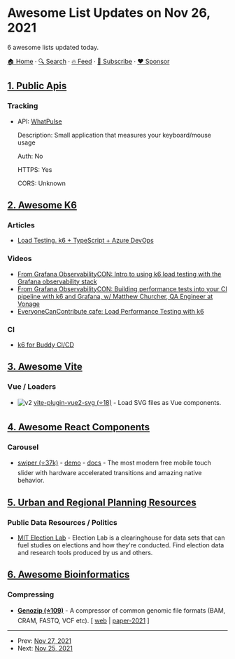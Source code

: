 # Awesome List Updates on Nov 26, 2021

6 awesome lists updated today.

[🏠 Home](/README.md) · [🔍 Search](https://www.trackawesomelist.com/search/) · [🔥 Feed](https://www.trackawesomelist.com/rss.xml) · [📮 Subscribe](https://trackawesomelist.us17.list-manage.com/subscribe?u=d2f0117aa829c83a63ec63c2f&id=36a103854c) · [❤️  Sponsor](https://github.com/sponsors/theowenyoung)



## [1. Public Apis](/content/public-apis/public-apis/README.md)

### Tracking

- API: [WhatPulse](https://developer.whatpulse.org/#web-api)

  Description: Small application that measures your keyboard/mouse usage

  Auth: No

  HTTPS: Yes

  CORS: Unknown



## [2. Awesome K6](/content/grafana/awesome-k6/README.md)

### Articles

*   [Load Testing. k6 + TypeScript + Azure DevOps](https://alex-klaus.com/load-test-k6-typescript-azure/)

### Videos

*   [From Grafana ObservabilityCON: Intro to using k6 load testing with the Grafana observability stack](https://grafana.com/go/observabilitycon/2021/k6-load-testing/)
*   [From Grafana ObservabilityCON: Building performance tests into your CI pipeline with k6 and Grafana, w/ Matthew Churcher, QA Engineer at Vonage](https://grafana.com/go/observabilitycon/2021/performance-testing-vonage/)
*   [EveryoneCanContribute cafe: Load Performance Testing with k6](https://youtu.be/_ty40gSaaw8)

### CI

*   [k6 for Buddy CI/CD](https://k6.io/blog/integrating-k6-with-buddy-devops/)

## [3. Awesome Vite](/content/vitejs/awesome-vite/README.md)

### Vue / Loaders

*   ![v2](https://img.shields.io/badge/-v2-42b883) [vite-plugin-vue2-svg (⭐18)](https://github.com/pakholeung37/vite-plugin-vue2-svg) - Load SVG files as Vue components.

## [4. Awesome React Components](/content/brillout/awesome-react-components/README.md)

### Carousel

*   [swiper (⭐37k)](https://github.com/nolimits4web/Swiper) - [demo](https://swiperjs.com/demos) - [docs](https://swiperjs.com/react) - The most modern free mobile touch slider with hardware accelerated transitions and amazing native behavior.

## [5. Urban and Regional Planning Resources](/content/APA-Technology-Division/urban-and-regional-planning-resources/README.md)

### Public Data Resources / Politics

*   [MIT Election Lab](https://electionlab.mit.edu/data) - Election Lab is a clearinghouse for data sets that can fuel studies on elections and how they're conducted. Find election data and research tools produced by us and others.

## [6. Awesome Bioinformatics](/content/danielecook/Awesome-Bioinformatics/README.md)

### Compressing

*   **[Genozip (⭐109)](https://github.com/divonlan/genozip)** - A compressor of common genomic file formats (BAM, CRAM, FASTQ, VCF etc). \[ [web](https://genozip.com/?utm_source=Awesome-Bioinformatics) | [paper-2021](https://www.researchgate.net/publication/349347156_Genozip_-_A_Universal_Extensible_Genomic_Data_Compressor) ]

---

- Prev: [Nov 27, 2021](/content/2021/11/27/README.md)
- Next: [Nov 25, 2021](/content/2021/11/25/README.md)